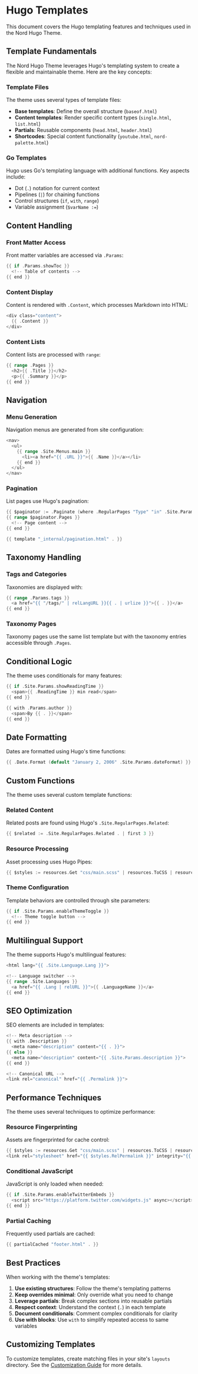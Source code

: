 # Hugo Templates

This document covers the Hugo templating features and techniques used in the Nord Hugo Theme.

## Template Fundamentals

The Nord Hugo Theme leverages Hugo's templating system to create a flexible and maintainable theme. Here are the key concepts:

### Template Files

The theme uses several types of template files:
- **Base templates**: Define the overall structure (`baseof.html`)
- **Content templates**: Render specific content types (`single.html`, `list.html`)
- **Partials**: Reusable components (`head.html`, `header.html`)
- **Shortcodes**: Special content functionality (`youtube.html`, `nord-palette.html`)

### Go Templates

Hugo uses Go's templating language with additional functions. Key aspects include:
- Dot (`.`) notation for current context
- Pipelines (`|`) for chaining functions
- Control structures (`if`, `with`, `range`)
- Variable assignment (`$varName :=`)

## Content Handling

### Front Matter Access

Front matter variables are accessed via `.Params`:

```go
{{ if .Params.showToc }}
  <!-- Table of contents -->
{{ end }}
```

### Content Display

Content is rendered with `.Content`, which processes Markdown into HTML:

```go
<div class="content">
  {{ .Content }}
</div>
```

### Content Lists

Content lists are processed with `range`:

```go
{{ range .Pages }}
  <h2>{{ .Title }}</h2>
  <p>{{ .Summary }}</p>
{{ end }}
```

## Navigation

### Menu Generation

Navigation menus are generated from site configuration:

```go
<nav>
  <ul>
    {{ range .Site.Menus.main }}
      <li><a href="{{ .URL }}">{{ .Name }}</a></li>
    {{ end }}
  </ul>
</nav>
```

### Pagination

List pages use Hugo's pagination:

```go
{{ $paginator := .Paginate (where .RegularPages "Type" "in" .Site.Params.mainSections) }}
{{ range $paginator.Pages }}
  <!-- Page content -->
{{ end }}

{{ template "_internal/pagination.html" . }}
```

## Taxonomy Handling

### Tags and Categories

Taxonomies are displayed with:

```go
{{ range .Params.tags }}
  <a href="{{ "/tags/" | relLangURL }}{{ . | urlize }}">{{ . }}</a>
{{ end }}
```

### Taxonomy Pages

Taxonomy pages use the same list template but with the taxonomy entries accessible through `.Pages`.

## Conditional Logic

The theme uses conditionals for many features:

```go
{{ if .Site.Params.showReadingTime }}
  <span>{{ .ReadingTime }} min read</span>
{{ end }}

{{ with .Params.author }}
  <span>By {{ . }}</span>
{{ end }}
```

## Date Formatting

Dates are formatted using Hugo's time functions:

```go
{{ .Date.Format (default "January 2, 2006" .Site.Params.dateFormat) }}
```

## Custom Functions

The theme uses several custom template functions:

### Related Content

Related posts are found using Hugo's `.Site.RegularPages.Related`:

```go
{{ $related := .Site.RegularPages.Related . | first 3 }}
```

### Resource Processing

Asset processing uses Hugo Pipes:

```go
{{ $styles := resources.Get "css/main.scss" | resources.ToCSS | resources.Minify }}
```

### Theme Configuration

Template behaviors are controlled through site parameters:

```go 
{{ if .Site.Params.enableThemeToggle }}
  <!-- Theme toggle button -->
{{ end }}
```

## Multilingual Support

The theme supports Hugo's multilingual features:

```go
<html lang="{{ .Site.Language.Lang }}">

<!-- Language switcher -->
{{ range .Site.Languages }}
  <a href="{{ .Lang | relURL }}">{{ .LanguageName }}</a>
{{ end }}
```

## SEO Optimization

SEO elements are included in templates:

```go
<!-- Meta description -->
{{ with .Description }}
  <meta name="description" content="{{ . }}">
{{ else }}
  <meta name="description" content="{{ .Site.Params.description }}">
{{ end }}

<!-- Canonical URL -->
<link rel="canonical" href="{{ .Permalink }}">
```

## Performance Techniques

The theme uses several techniques to optimize performance:

### Resource Fingerprinting

Assets are fingerprinted for cache control:

```go
{{ $styles := resources.Get "css/main.scss" | resources.ToCSS | resources.Fingerprint }}
<link rel="stylesheet" href="{{ $styles.RelPermalink }}" integrity="{{ $styles.Data.Integrity }}">
```

### Conditional JavaScript

JavaScript is only loaded when needed:

```go
{{ if .Site.Params.enableTwitterEmbeds }}
  <script src="https://platform.twitter.com/widgets.js" async></script>
{{ end }}
```

### Partial Caching

Frequently used partials are cached:

```go
{{ partialCached "footer.html" . }}
```

## Best Practices

When working with the theme's templates:

1. **Use existing structures**: Follow the theme's templating patterns
2. **Keep overrides minimal**: Only override what you need to change
3. **Leverage partials**: Break complex sections into reusable partials
4. **Respect context**: Understand the context (`.`) in each template
5. **Document conditionals**: Comment complex conditionals for clarity
6. **Use with blocks**: Use `with` to simplify repeated access to same variables

## Customizing Templates

To customize templates, create matching files in your site's `layouts` directory. See the [Customization Guide](../customization.md) for more details.
